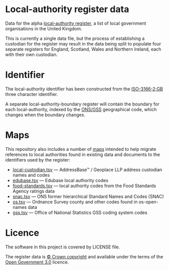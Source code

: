 # Local-authority register data

Data for the alpha [local-authority register](http://local-authority.alpha.openregister.org),
a list of local government organisations in the United Kingdom.

This is currently a single data file, but the process of establishing a custodian for the register may result in the data being split
to populate four separate registers for England, Scotland, Wales and Northern Ireland, each with their own custodian.

# Identifier

The local-authority identifier has been constructed from the [ISO-3166-2;GB](https://en.wikipedia.org/wiki/ISO_3166-2:GB) three character identifier.

A separate local-authority-boundary register will contain the boundary for each local-authority,
indexed by the [ONS/GSS](https://en.wikipedia.org/wiki/ONS_coding_system) geographical code, which changes when the boundary changes.

# Maps

This repository also includes a number of [maps](maps) intended to help migrate references to local authorities found in existing data and documents to the identifiers used by the register:

- [local-custodian.tsv](maps/local-custodian.tsv) — AddressBase™ / Geoplace LLP address custodian names and codes
- [edubase.tsv](maps/edubase.tsv) — Edubase local authority codes
- [food-standards.tsv](maps/food-standards.tsv) — local authority codes from the Food Standards Agency ratings data
- [snac.tsv](maps/snac.tsv) — ONS former hierarchical Standard Names and Codes (SNAC)
- [os.tsv](maps/os.tsv) — Ordnance Survey county and other codes found in os-open-names data
- [gss.tsv](maps/gss.tsv) — Office of National Statistics GSS coding system codes

# Licence

The software in this project is covered by LICENSE file.

The register data is [© Crown copyright](http://www.nationalarchives.gov.uk/information-management/re-using-public-sector-information/copyright-and-re-use/crown-copyright/)
and available under the terms of the [Open Government 3.0](https://www.nationalarchives.gov.uk/doc/open-government-licence/version/3/) licence.

